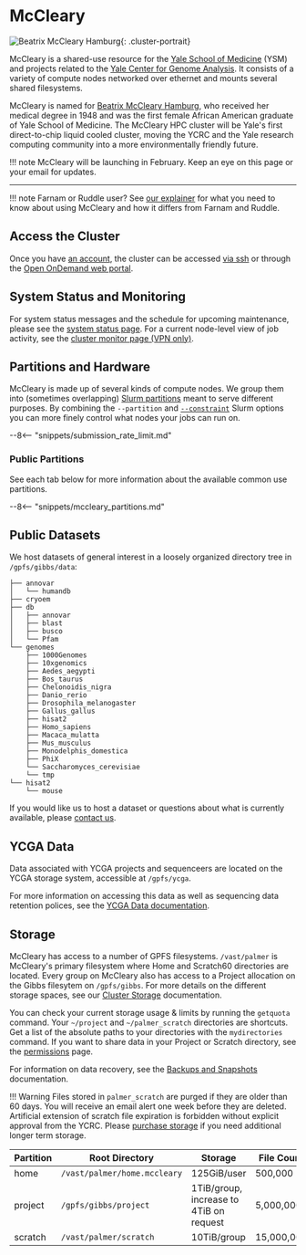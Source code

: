 # McCleary

![Beatrix McCleary Hamburg](/img/beatrix-mccleary.jpg){: .cluster-portrait}

McCleary is a shared-use resource for the [Yale School of Medicine](https://medicine.yale.edu) (YSM) and projects related to the [Yale Center for Genome Analysis](http://ycga.yale.edu/). It consists of a variety of compute nodes networked over ethernet and mounts several shared filesystems.

McCleary is named for [Beatrix McCleary Hamburg](https://www.nytimes.com/2018/04/19/obituaries/beatrix-hamburg-barrier-breaking-scholar-is-dead-at-94.html), who received her medical degree in 1948 and was the first female African American graduate of Yale School of Medicine. The McCleary HPC cluster will be Yale's first direct-to-chip liquid cooled cluster, moving the YCRC and the Yale research computing community into a more environmentally friendly future.

!!! note
    McCleary will be launching in February. Keep an eye on this page or your email for updates.

- - -

!!! note
    Farnam or Ruddle user? See [our explainer](/clusters/mccleary-farnam-ruddle) for what you need to know about using McCleary and how it differs from Farnam and Ruddle.


## Access the Cluster

Once you have [an account](https://research.computing.yale.edu/support/hpc/account-request), the cluster can be accessed [via ssh](/clusters-at-yale/access) or through the [Open OnDemand web portal](/clusters-at-yale/access/ood/).

## System Status and Monitoring

For system status messages and the schedule for upcoming maintenance, please see the [system status page](https://research.computing.yale.edu/support/hpc/system-status). For a current node-level view of job activity, see the [cluster monitor page (VPN only)](http://cluster.ycrc.yale.edu/farnam/).

## Partitions and Hardware

McCleary is made up of several kinds of compute nodes. We group them into  (sometimes overlapping)  [Slurm partitions](/clusters-at-yale/job-scheduling) meant to serve different purposes. By combining the `--partition` and [`--constraint`](/clusters-at-yale/job-scheduling/resource-requests#features-and-constraints) Slurm options you can more finely control what nodes your jobs can run on.

--8<-- "snippets/submission_rate_limit.md"


### Public Partitions

See each tab below for more information about the available common use partitions.

--8<-- "snippets/mccleary_partitions.md"

## Public Datasets

We host datasets of general interest in a loosely organized directory tree in `/gpfs/gibbs/data`:

```
├── annovar
│   └── humandb
├── cryoem
├── db
│   ├── annovar
│   ├── blast
│   ├── busco
│   └── Pfam
└── genomes
    ├── 1000Genomes
    ├── 10xgenomics
    ├── Aedes_aegypti
    ├── Bos_taurus
    ├── Chelonoidis_nigra
    ├── Danio_rerio
    ├── Drosophila_melanogaster
    ├── Gallus_gallus
    ├── hisat2
    ├── Homo_sapiens
    ├── Macaca_mulatta
    ├── Mus_musculus
    ├── Monodelphis_domestica
    ├── PhiX
    └── Saccharomyces_cerevisiae
    └── tmp
└── hisat2
    └── mouse
```

If you would like us to host a dataset or questions about what is currently available, please [contact us](/#get-help).

## YCGA Data

Data associated with YCGA projects and sequenceers are located on the YCGA storage system, accessible at `/gpfs/ycga`.

For more information on accessing this data as well as sequencing data retention polices, see the [YCGA Data documentation](/data/ycga-data).

## Storage

McCleary has access to a number of GPFS filesystems. `/vast/palmer` is McCleary's primary filesystem where Home and Scratch60 directories are located. Every group on McCleary also has access to a Project allocation on the Gibbs filesytem on `/gpfs/gibbs`. For more details on the different storage spaces, see our [Cluster Storage](/data/hpc-storage) documentation.

You can check your current storage usage & limits by running the `getquota` command. Your `~/project` and `~/palmer_scratch` directories are shortcuts. Get a list of the absolute paths to your directories with the `mydirectories` command. If you want to share data in your Project or Scratch directory, see the [permissions](/data/permissions/) page.

For information on data recovery, see the [Backups and Snapshots](/data/backups) documentation.

!!! Warning
    Files stored in `palmer_scratch` are purged if they are older than 60 days. You will receive an email alert one week before they are deleted. Artificial extension of scratch file expiration is forbidden without explicit approval from the YCRC. Please [purchase storage](/data/#purchase-additional-storage) if you need additional longer term storage.

|Partition  | Root Directory                   | Storage                                 | File Count | Backups | Snapshots |
|-----------|----------------------------------|-----------------------------------------|------------|---------|-----------|
| home      | `/vast/palmer/home.mccleary`     | 125GiB/user                             | 500,000    | Yes     | >=2 days  |
| project   | `/gpfs/gibbs/project`            | 1TiB/group, increase to 4TiB on request | 5,000,000  | No      | >=2 days  |
| scratch   | `/vast/palmer/scratch`           | 10TiB/group                             | 15,000,000 | No      | >=2 days  |

